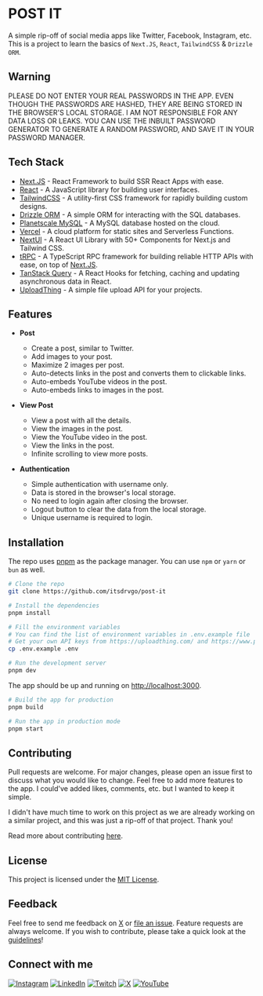 # **POST IT**

A simple rip-off of social media apps like Twitter, Facebook, Instagram, etc. This is a project to learn the basics of `Next.JS`, `React`, `TailwindCSS` & `Drizzle ORM`.

## Warning

PLEASE DO NOT ENTER YOUR REAL PASSWORDS IN THE APP. EVEN THOUGH THE PASSWORDS ARE HASHED, THEY ARE BEING STORED IN THE BROWSER'S LOCAL STORAGE. I AM NOT RESPONSIBLE FOR ANY DATA LOSS OR LEAKS. YOU CAN USE THE INBUILT PASSWORD GENERATOR TO GENERATE A RANDOM PASSWORD, AND SAVE IT IN YOUR PASSWORD MANAGER.

## Tech Stack

-   [Next.JS](https://nextjs.org/) - React Framework to build SSR React Apps with ease.
-   [React](https://reactjs.org/) - A JavaScript library for building user interfaces.
-   [TailwindCSS](https://tailwindcss.com/) - A utility-first CSS framework for rapidly building custom designs.
-   [Drizzle ORM](https://orm.drizzle.team/) - A simple ORM for interacting with the SQL databases.
-   [Planetscale MySQL](https://www.planetscale.com/) - A MySQL database hosted on the cloud.
-   [Vercel](https://vercel.com/) - A cloud platform for static sites and Serverless Functions.
-   [NextUI](https://nextui.org/) - A React UI Library with 50+ Components for Next.js and Tailwind CSS.
-   [tRPC](https://trpc.io/) - A TypeScript RPC framework for building reliable HTTP APIs with ease, on top of [Next.JS](https://nextjs.org/).
-   [TanStack Query](https://tanstack.com/query/latest/) - A React Hooks for fetching, caching and updating asynchronous data in React.
-   [UploadThing](https://uploadthing.com/) - A simple file upload API for your projects.

## Features

-   **Post**

    -   Create a post, similar to Twitter.
    -   Add images to your post.
    -   Maximize 2 images per post.
    -   Auto-detects links in the post and converts them to clickable links.
    -   Auto-embeds YouTube videos in the post.
    -   Auto-embeds links to images in the post.

-   **View Post**

    -   View a post with all the details.
    -   View the images in the post.
    -   View the YouTube video in the post.
    -   View the links in the post.
    -   Infinite scrolling to view more posts.

-   **Authentication**
    -   Simple authentication with username only.
    -   Data is stored in the browser's local storage.
    -   No need to login again after closing the browser.
    -   Logout button to clear the data from the local storage.
    -   Unique username is required to login.

## Installation

The repo uses [pnpm](https://pnpm.io/) as the package manager. You can use `npm` or `yarn` or `bun` as well.

```bash
# Clone the repo
git clone https://github.com/itsdrvgo/post-it

# Install the dependencies
pnpm install

# Fill the environment variables
# You can find the list of environment variables in .env.example file
# Get your own API keys from https://uploadthing.com/ and https://www.planetscale.com/
cp .env.example .env

# Run the development server
pnpm dev
```

The app should be up and running on [http://localhost:3000](http://localhost:3000).

```bash
# Build the app for production
pnpm build

# Run the app in production mode
pnpm start
```

## Contributing

Pull requests are welcome. For major changes, please open an issue first to discuss what you would like to change. Feel free to add more features to the app. I could've added likes, comments, etc. but I wanted to keep it simple.

I didn't have much time to work on this project as we are already working on a similar project, and this was just a rip-off of that project. Thank you!

Read more about contributing [here](https://github.com/itsdrvgo/post-it/blob/master/CONTRIBUTING.md).

## License

This project is licensed under the [MIT License](https://github.com/itsdrvgo/post-it/blob/master/LICENSE).

## Feedback

Feel free to send me feedback on [X](https://x.com/itsdrvgo) or [file an issue](https://github.com/itsdrvgo/post-it/issues/new). Feature requests are always welcome. If you wish to contribute, please take a quick look at the [guidelines](https://github.com/itsdrvgo/post-it/blob/master/CONTRIBUTING.md)!

## Connect with me

[![Instagram](https://img.shields.io/badge/Instagram-%23E4405F.svg?logo=Instagram&logoColor=white)](https://instagram.com/itsdrvgo)
[![LinkedIn](https://img.shields.io/badge/LinkedIn-%230077B5.svg?logo=linkedin&logoColor=white)](https://linkedin.com/in/itsdrvgo)
[![Twitch](https://img.shields.io/badge/Twitch-%239146FF.svg?logo=Twitch&logoColor=white)](https://twitch.tv/itsdrvgo)
[![X](https://img.shields.io/badge/X-%23000000.svg?logo=X&logoColor=white)](https://x.com/itsdrvgo)
[![YouTube](https://img.shields.io/badge/YouTube-%23FF0000.svg?logo=YouTube&logoColor=white)](https://youtube.com/@itsdrvgodev)
